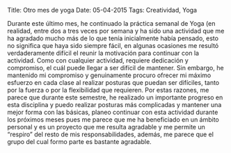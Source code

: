 Title: Otro mes de yoga
Date: 05-04-2015
Tags: Creatividad, Yoga

Durante este último mes, he continuado la práctica semanal de Yoga (en realidad, entre dos a tres veces por semana y ha sido una actividad que me ha agradado mucho más de lo que tenía inicialmente había pensado, esto no significa que haya sido siempre fácil, en algunas ocasiones me resultó verdaderamente difícil el reunir la motivación para continuar con la actividad.
Como con cualquier actividad, requiere dedicación y compromiso, el cuál puede llegar a ser difícil de mantener. Sin embargo, he mantenido mi compromiso y genuinamente procuro ofrecer mi máximo esfuerzo en cada clase al realizar posturas que puedan ser difíciles, tanto por la fuerza o por la flexibilidad que requieren.
Por estas razones, me parece que durante este semestre, he realizado un importante progreso en esta disciplina y  puedo realizar posturas más complicadas y mantener una mejor forma con las básicas, planeo continuar con esta actividad durante los próximos  meses pues me parece que me ha beneficiado en un ámbito personal y es un proyecto que me resulta agradable y me permite un “respiro”  del resto de mis responsabilidades, además, me parece que el grupo del cual formo parte es bastante agradable.